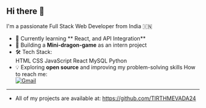 ## Hi there 👋

 
I'm a passionate Full Stack Web Developer from India 🇮🇳

- 🌱 Currently learning ** React, and API Integration**
- 💼 Building a **Mini-dragon-game** as an intern project
- 🛠️ Tech Stack:  
  HTML CSS JavaScript React  MySQL Python
- 💡 Exploring **open source** and improving my problem-solving skills
 How to reach me:  
  [![Gmail](https://img.shields.io/badge/Gmail-D14836?style=flat&logo=gmail&logoColor=white)](mailto:tirthmevada24@gmail.com)

---
- All of my projects are available at:
   https://github.com/TIRTHMEVADA24
